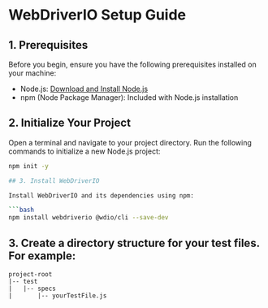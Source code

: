 # WebDriverIO Setup Guide

## 1. Prerequisites

Before you begin, ensure you have the following prerequisites installed on your machine:

- Node.js: [Download and Install Node.js](https://nodejs.org/)
- npm (Node Package Manager): Included with Node.js installation

## 2. Initialize Your Project

Open a terminal and navigate to your project directory. Run the following commands to initialize a new Node.js project:

```bash
npm init -y

## 3. Install WebDriverIO

Install WebDriverIO and its dependencies using npm:

```bash
npm install webdriverio @wdio/cli --save-dev
```

## 3. Create a directory structure for your test files. For example:
```
project-root
|-- test
|   |-- specs
|       |-- yourTestFile.js
```
